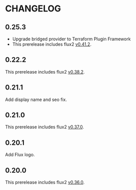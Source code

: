 CHANGELOG
=========

## 0.25.3

- Upgrade bridged provider to Terraform Plugin Framework
- This prerelease includes flux2 [v0.41.2](https://github.com/fluxcd/flux2/releases/tag/v0.41.2).

## 0.22.2

This prerelease includes flux2 [v0.38.2](https://github.com/fluxcd/flux2/releases/tag/v0.38.2).

## 0.21.1

Add display name and seo fix.

## 0.21.0

This prerelease includes flux2 [v0.37.0](https://github.com/fluxcd/flux2/releases/tag/v0.37.0).

## 0.20.1

Add Flux logo.

## 0.20.0

This prerelease includes flux2 [v0.36.0](https://github.com/fluxcd/flux2/releases/tag/v0.36.0).

